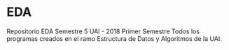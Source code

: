 # EDA
Repositorio EDA Semestre 5 UAI - 2018 Primer Semestre
Todos los programas creados en el ramo Estructura de Datos y Algoritmos de la UAI.
